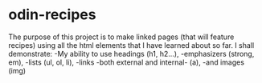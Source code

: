 # odin-recipes
The purpose of this project is to make linked pages (that will feature recipes) using all the html elements that I have learned about so far. I shall demonstrate:
-My ability to use headings (h1, h2...), 
-emphasizers (strong, em), 
-lists (ul, ol, li), 
-links -both external and internal- (a), 
-and images (img)